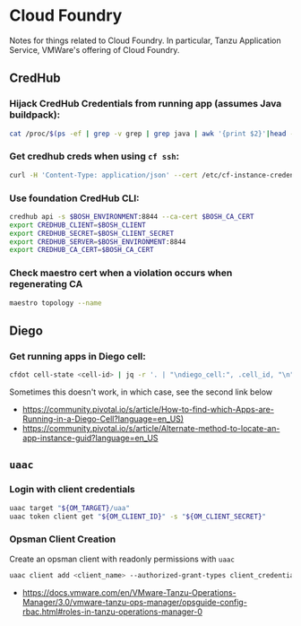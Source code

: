 # Cloud Foundry

Notes for things related to Cloud Foundry. In particular, Tanzu Application Service, VMWare's offering of Cloud Foundry.

## CredHub

### Hijack CredHub Credentials from running app (assumes Java buildpack):

```bash
cat /proc/$(ps -ef | grep -v grep | grep java | awk '{print $2}'|head -n 1)/environ|tr '\\0' '\\n'|grep VCAP_SERVICES|cut -d '=' -f 2-|jq '.credhub[] | select (.instance_name=="credhubSi")|.credentials' -c -r | jq -r .
```

### Get credhub creds when using `cf ssh`:

```bash
curl -H 'Content-Type: application/json' --cert /etc/cf-instance-credentials/instance.crt --key /etc/cf-instance-credentials/instance.key -d "$VCAP_SERVICES" 'https://credhub.service.cf.internal:8844/api/v1/interpolate'
```

### Use foundation CredHub CLI:

```bash
credhub api -s $BOSH_ENVIRONMENT:8844 --ca-cert $BOSH_CA_CERT
export CREDHUB_CLIENT=$BOSH_CLIENT
export CREDHUB_SECRET=$BOSH_CLIENT_SECRET
export CREDHUB_SERVER=$BOSH_ENVIRONMENT:8844
export CREDHUB_CA_CERT=$BOSH_CA_CERT
```

### Check maestro cert when a violation occurs when regenerating CA

```bash
maestro topology --name
```

## Diego

### Get running apps in Diego cell:

```bash
cfdot cell-state <cell-id> | jq -r '. | "\ndiego_cell:", .cell_id, "\n", "App-Guids:", .LRPs[].process_guid[0:36]'
```

Sometimes this doesn't work, in which case, see the second link below

- <https://community.pivotal.io/s/article/How-to-find-which-Apps-are-Running-in-a-Diego-Cell?language=en_US)>
- <https://community.pivotal.io/s/article/Alternate-method-to-locate-an-app-instance-guid?language=en_US>

## `uaac`

### Login with client credentials

```bash
uaac target "${OM_TARGET}/uaa"
uaac token client get "${OM_CLIENT_ID}" -s "${OM_CLIENT_SECRET}"
```

### Opsman Client Creation

Create an opsman client with readonly permissions with `uaac`

```bash
uaac client add <client_name> --authorized-grant-types client_credentials --authorities opsman.restricted_view --secret <secret>
```

- <https://docs.vmware.com/en/VMware-Tanzu-Operations-Manager/3.0/vmware-tanzu-ops-manager/opsguide-config-rbac.html#roles-in-tanzu-operations-manager-0>
